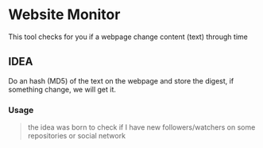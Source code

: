 
# Website Monitor

This tool checks for you if a webpage change content (text) through time

## IDEA

Do an hash (MD5) of the text on the webpage and store the digest, if something change, we will get it.


### Usage

> the idea was born to check if I have new followers/watchers on some repositories or social network
